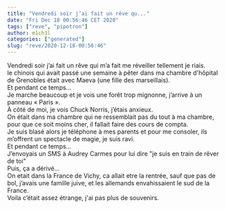 ```yaml
---
title: "Vendredi soir j’ai fait un rêve qu..."
date: "Fri Dec 18 00:56:46 CET 2020"
tags: ["reve", "pipotron"]
author: m1ch3l
categories: ["generated"]
slug: "reve/2020-12-18-00:56:46"
---
```


Vendredi soir j’ai fait un rêve qui m’a fait me réveiller tellement je riais.<br>
le chinois qui avait passé une semaine à pêter dans ma chambre d'hôpital de Grenobles était avec Maeva (une fille des marseillais).<br>
Et pendant ce temps...<br>
Je marche beaucoup et je vois une forêt trop mignonne, j’arrive à un panneau « Paris ».<br>
À côté de moi, je vois Chuck Norris, j’étais anxieux.<br>
On était dans ma chambre qui ne ressemblait pas du tout à ma chambre, pour que ce soit moins cher, il fallait faire des cours de compta.<br>
Je suis blasé alors je téléphone à mes parents et pour me consoler, ils m’offrent un spectacle de magie, je suis ravi.<br>
Et pendant ce temps...<br>
J’envoyais un SMS à Audrey Carmes pour lui dire "je suis en train de rêver de toi"<br>
Puis, ça a dérivé...<br>
On etait dans la France de Vichy, ca allait etre la rentrée, sauf que pas de bol, j’avais une famille juive, et les allemands envahissaient le sud de la France.<br>
Voila c’était assez étrange, j'ai pas plus de souvenirs.<br>
